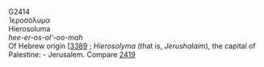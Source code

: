 <body>
  <p>G2414<br>  Ἱεροσόλυμα  <br> Hierosoluma  <br><i>hee-er-os-ol‘-oo-mah </i><br>Of Hebrew origin [<a href="h3389.htm">3389</a> ; <i>Hierosolyma</i> (that is, <i>Jerushalaim</i>), the capital of Palestine: - Jerusalem. Compare <a href="g2419.htm">2419</a> <br></p>
 </body>